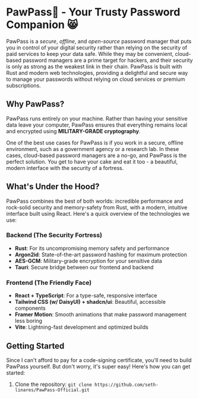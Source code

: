 # PawPass🐾 - Your Trusty Password Companion 😸

PawPass is a *secure*, *offline*, and *open-source* password manager that puts you in control of your digital security rather than relying on the security of paid services to keep your data safe. While they may be convenient, cloud-based password managers are a prime target for hackers, and their security is only as strong as the weakest link in their chain. PawPass is built with Rust and modern web technologies, providing a delightful and secure way to manage your passwords without relying on cloud services or premium subscriptions.

## Why PawPass? 

PawPass runs entirely on your machine. Rather than having your sensitive data leave your computer, PawPass ensures that everything remains local and encrypted using **MILITARY-GRADE cryptography**. 

One of the best use cases for PawPass is if you work in a secure, offline environment, such as a government agency or a research lab. In these cases, cloud-based password managers are a no-go, and PawPass is the perfect solution. You get to have your cake and eat it too - a beautiful, modern interface with the security of a fortress.

## What's Under the Hood? 

PawPass combines the best of both worlds: incredible performance and rock-solid security and memory-safety from Rust, with a modern, intuitive interface built using React. Here's a quick overview of the technologies we use:

### Backend (The Security Fortress)
- **Rust**: For its uncompromising memory safety and performance
- **Argon2id**: State-of-the-art password hashing for maximum protection
- **AES-GCM**: Military-grade encryption for your sensitive data
- **Tauri**: Secure bridge between our frontend and backend

### Frontend (The Friendly Face)
- **React + TypeScript**: For a type-safe, responsive interface
- **Tailwind CSS (w/ DaisyUI) + shadcn/ui**: Beautiful, accessible components
- **Framer Motion**: Smooth animations that make password management less boring
- **Vite**: Lightning-fast development and optimized builds

## Getting Started

Since I can't afford to pay for a code-signing certificate, you'll need to build PawPass yourself. But don't worry, it's super easy! Here's how you can get started:

1. Clone the repository: `git clone https://github.com/seth-linares/PawPass-Official.git`
